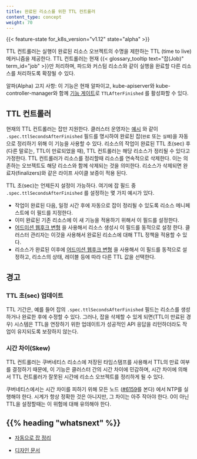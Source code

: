```yaml
---
title: 완료된 리소스를 위한 TTL 컨트롤러
content_type: concept
weight: 70
---
```


<!-- overview -->

{{< feature-state for_k8s_version="v1.12" state="alpha" >}}

TTL 컨트롤러는 실행이 완료된 리소스 오브젝트의 수명을
제한하는 TTL (time to live) 메커니즘을 제공한다. TTL 컨트롤러는 현재
{{< glossary_tooltip text="잡(Job)" term_id="job" >}}만
처리하며, 파드와 커스텀 리소스와 같이 실행을 완료할 다른 리소스를
처리하도록 확장될 수 있다.

알파(Alpha) 고지 사항: 이 기능은 현재 알파이고,
kube-apiserver와 kube-controller-manager와 함께
[기능 게이트](/ko/docs/reference/command-line-tools-reference/feature-gates/)로 `TTLAfterFinished` 를 활성화할 수 있다.

<!-- body -->

## TTL 컨트롤러

현재의 TTL 컨트롤러는 잡만 지원한다. 클러스터 운영자는
[예시](/ko/docs/concepts/workloads/controllers/job/#완료된-잡을-자동으로-정리)
와 같이 `.spec.ttlSecondsAfterFinished` 필드를 명시하여
완료된 잡(`완료` 또는 `실패`)을 자동으로 정리하기 위해 이 기능을 사용할 수 있다.
리소스의 작업이 완료된 TTL 초(sec) 후 (다른 말로는, TTL이 만료되었을 때),
TTL 컨트롤러는 해당 리소스가 정리될 수 있다고 가정한다.
TTL 컨트롤러가 리소스를 정리할때 리소스를 연속적으로 삭제한다. 이는
의존하는 오브젝트도 해당 리소스와 함께 삭제되는 것을 의미한다. 리소스가 삭제되면 완료자(finalizers)와
같은 라이프 사이클 보증이 적용 된다.

TTL 초(sec)는 언제든지 설정이 가능하다. 여기에 잡 필드 중
`.spec.ttlSecondsAfterFinished` 를 설정하는 몇 가지 예시가 있다.

* 작업이 완료된 다음, 일정 시간 후에 자동으로 잡이 정리될 수 있도록
  리소스 메니페스트에 이 필드를 지정한다.
* 이미 완료된 기존 리소스에 이 새 기능을 적용하기 위해서 이 필드를
  설정한다.
* [어드미션 웹후크 변형](/docs/reference/access-authn-authz/extensible-admission-controllers/#admission-webhooks)
  을 사용해서
  리소스 생성시 이 필드를 동적으로 설정 한다. 클러스터 관리자는 이것을
  사용해서 완료된 리소스에 대해 TTL 정책을 적용할 수 있다.
* 리소스가 완료된 이후에
  [어드미션 웹후크 변형](/docs/reference/access-authn-authz/extensible-admission-controllers/#admission-webhooks)
  을 사용해서 이 필드를 동적으로 설정하고, 리소스의 상태,
  레이블 등에 따라 다른 TTL 값을 선택한다.

## 경고

### TTL 초(sec) 업데이트

TTL 기간은, 예를 들어 잡의 `.spec.ttlSecondsAfterFinished` 필드는
리소스를 생성하거나 완료한 후에 수정할 수 있다. 그러나, 잡을
삭제할 수 있게 되면(TTL이 만료된 경우) 시스템은 TTL을 연장하기
위한 업데이트가 성공적인 API 응답을 리턴하더라도
작업이 유지되도록 보장하지 않는다.

### 시간 차이(Skew)

TTL 컨트롤러는 쿠버네티스 리소스에
저장된 타임스탬프를 사용해서 TTL의 만료 여부를 결정하기 때문에, 이 기능은 클러스터 간의
시간 차이에 민감하며, 시간 차이에 의해서 TTL 컨트롤러가 잘못된 시간에 리소스
오브젝트를 정리하게 될 수 있다.

쿠버네티스에서는 시간 차이를 피하기 위해 모든 노드
([#6159](https://github.com/kubernetes/kubernetes/issues/6159#issuecomment-93844058)를 본다)
에서 NTP를 실행해야 한다. 시계가 항상 정확한 것은 아니지만, 그 차이는
아주 작아야 한다. 0이 아닌 TTL을 설정할때는 이 위험에 대해 유의해야 한다.



## {{% heading "whatsnext" %}}

* [자동으로 잡 정리](/ko/docs/concepts/workloads/controllers/job/#완료된-잡을-자동으로-정리)

* [디자인 문서](https://github.com/kubernetes/enhancements/blob/master/keps/sig-apps/0026-ttl-after-finish.md)
